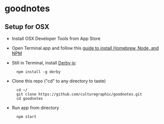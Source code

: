 # goodnotes


## Setup for OSX

- Install OSX Developer Tools from App Store

- Open Terminal.app and follow this [guide to install Homebrew, Node, and NPM](https://github.com/joyent/node/wiki/Installing-Node.js-via-package-manager)

- Still in Terminal, install [Derby js](http://derbyjs.com/#getting_started):

        npm install -g derby

- Clone this repo ("cd" to any directory to taste)

        cd ~/
        git clone https://github.com/culturegraphic/goodnotes.git
        cd goodnotes

- Run app from directory

        npm start

